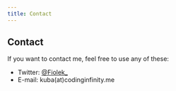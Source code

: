 ```yaml
---
title: Contact
---
```


## Contact

If you want to contact me, feel free to use any of these:
 
 * Twitter: <a href="https://twitter.com/Fiolek_">@Fiolek_</a>
 * E-mail: kuba(at)codinginfinity.me